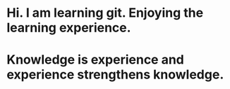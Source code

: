 # Hi. I am learning git. Enjoying the learning experience.
# Knowledge is experience and experience strengthens knowledge.
